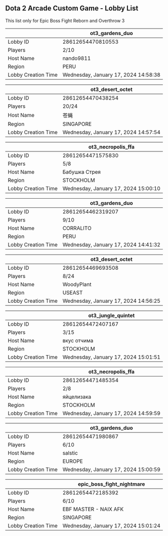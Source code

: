 ## Dota 2 Arcade Custom Game - Lobby List

This list only for Epic Boss Fight Reborn and Overthrow 3

|  | ot3_gardens_duo |
| ------ | ------ |
| Lobby ID | 28612654470810553 |
| Players | 2/10 |
| Host Name | nando9811 |
| Region | PERU |
| Lobby Creation Time | Wednesday, January 17, 2024 14:58:38 |


|  | ot3_desert_octet |
| ------ | ------ |
| Lobby ID | 28612654470438254 |
| Players | 20/24 |
| Host Name | 苍蝇 |
| Region | SINGAPORE |
| Lobby Creation Time | Wednesday, January 17, 2024 14:57:54 |


|  | ot3_necropolis_ffa |
| ------ | ------ |
| Lobby ID | 28612654471575830 |
| Players | 5/8 |
| Host Name | Бабушка Стрея |
| Region | STOCKHOLM |
| Lobby Creation Time | Wednesday, January 17, 2024 15:00:10 |


|  | ot3_gardens_duo |
| ------ | ------ |
| Lobby ID | 28612654462319207 |
| Players | 9/10 |
| Host Name | CORRALITO |
| Region | PERU |
| Lobby Creation Time | Wednesday, January 17, 2024 14:41:32 |


|  | ot3_desert_octet |
| ------ | ------ |
| Lobby ID | 28612654469693508 |
| Players | 8/24 |
| Host Name | WoodyPlant |
| Region | USEAST |
| Lobby Creation Time | Wednesday, January 17, 2024 14:56:25 |


|  | ot3_jungle_quintet |
| ------ | ------ |
| Lobby ID | 28612654472407167 |
| Players | 3/15 |
| Host Name | вкус отчима |
| Region | STOCKHOLM |
| Lobby Creation Time | Wednesday, January 17, 2024 15:01:51 |


|  | ot3_necropolis_ffa |
| ------ | ------ |
| Lobby ID | 28612654471485354 |
| Players | 2/8 |
| Host Name | яйцелизака |
| Region | STOCKHOLM |
| Lobby Creation Time | Wednesday, January 17, 2024 14:59:59 |


|  | ot3_gardens_duo |
| ------ | ------ |
| Lobby ID | 28612654471980867 |
| Players | 6/10 |
| Host Name | salstic |
| Region | EUROPE |
| Lobby Creation Time | Wednesday, January 17, 2024 15:00:59 |


|  | epic_boss_fight_nightmare |
| ------ | ------ |
| Lobby ID | 28612654472185392 |
| Players | 6/10 |
| Host Name | EBF MASTER - NAIX AFK |
| Region | SINGAPORE |
| Lobby Creation Time | Wednesday, January 17, 2024 15:01:24 |


